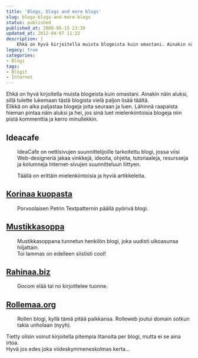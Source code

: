 ```yaml
---
title: 'Blogs, blogs and more blogs'
slug: blogs-blogs-and-more-blogs
status: published
published_at: 2008-05-15 23:39
updated_at: 2012-04-07 11:22
description: |
    Ehkä on hyvä kirjoitella muista blogeista kuin omastani. Ainakin näin aluksi, sillä tulette lukemaan tästä blogista vielä paljon lisää täältä. Elikkä on aika paljastaa blogeja joita seuraan ja luen. Lähinnä raapaista hieman pintaa näin aluksi ja hei, jos sinä luet mielenkiintoisia blogeja niin pistä kommenttia ja kerro minullekkin. Ideacafe IdeaCafe on nettisivujen suunnittelijoille tarkoitettu blogi,… Jatka lukemista Blogs, blogs and more blogs
legacy: true
categories:
- Blogi
tags:
- Blogit
- Internet
---
```


<p>Ehkä on hyvä kirjoitella muista blogeista kuin omastani. Ainakin näin aluksi, sillä tulette lukemaan tästä blogista vielä paljon lisää täältä.<br />
Elikkä on aika paljastaa blogeja joita seuraan ja luen. Lähinnä raapaista hieman pintaa näin aluksi ja hei, jos sinä luet mielenkiintoisia blogeja niin pistä kommenttia ja kerro minullekkin.</p>
<h2>Ideacafe</h2>
<p style="padding-left: 30px;">IdeaCafe on nettisivujen suunnittelijoille tarkoitettu blogi, jossa viisi Web-designeriä jakaa vinkkejä, ideoita, ohjeita, tutoriaaleja, resursseja ja kolumneja Internet-sivujen suunnitteluun liittyen.</p>
<p style="padding-left: 30px;">Täällä on erittäin mielenkiintoisia ja hyviä artikkeleita.</p>
<h2><a onclick="pageTracker._trackPageview('/outgoing/kuopassa.com/weblog/?referer=https://markokaartinen.net/wp-admin/post.php?action=edit&amp;post=13&amp;message=4');pageTracker._trackPageview('/outgoing/kuopassa.com/weblog/?referer=https://markokaartinen.net/wp-admin/post-new.php');" href="http://kuopassa.com/weblog/" target="_blank">Korinaa kuopasta</a></h2>
<p style="padding-left: 30px;">Porvoolaisen Petrin Textpatternin päällä pyörivä blogi.</p>
<h2><a onclick="pageTracker._trackPageview('/outgoing/mustikkasoppa.net/?referer=https://markokaartinen.net/wp-admin/post.php?action=edit&amp;post=13&amp;message=4');pageTracker._trackPageview('/outgoing/mustikkasoppa.net/?referer=https://markokaartinen.net/wp-admin/post-new.php');" href="http://mustikkasoppa.net/" target="_blank">Mustikkasoppa</a></h2>
<p style="padding-left: 30px;">Mustikkasoppana tunnetun henkilön blogi, joka uudisti ulkoasunsa hiljattain.<br />
Toi lammas on edelleen siististi cool!</p>
<h2><a onclick="pageTracker._trackPageview('/outgoing/rahinaa.biz/?referer=https://markokaartinen.net/wp-admin/post.php?action=edit&amp;post=13&amp;message=4');pageTracker._trackPageview('/outgoing/rahinaa.biz/?referer=https://markokaartinen.net/wp-admin/post-new.php');" href="http://rahinaa.biz/" target="_blank">Rahinaa.biz</a></h2>
<p style="padding-left: 30px;">Gocom elää tai no kirjoittelee tuonne.</p>
<h2><a onclick="pageTracker._trackPageview('/outgoing/www.rollemaa.org/?referer=https://markokaartinen.net/wp-admin/post.php?action=edit&amp;post=13&amp;message=4');pageTracker._trackPageview('/outgoing/www.rollemaa.org/?referer=https://markokaartinen.net/wp-admin/post-new.php');" href="http://www.rollemaa.org/" target="_blank">Rollemaa.org</a></h2>
<p style="padding-left: 30px;">Rollen blogi, kyllä tämä pitää paikkansa. Rolleweb joutui domain sotkun takia unholaan (nyyh).</p>
<p>Tietty olisin voinut kirjoitella pitempia litanoita per blogi, mutta ei se aina irtoa.<br />
Hyvä jos edes joka viideskymmeneskolmas kerta&#8230;</p>